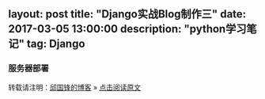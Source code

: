 layout: post
title: "Django实战Blog制作三"
date: 2017-03-05  13:00:00
description: "python学习笔记"
tag: Django 
---
### 服务器部署
转载请注明：[邱国锋的博客](http://qiuguofeng.com) » [点击阅读原文](http://qiuguofeng.com/2017/03/Django实战Blog制作三/)

